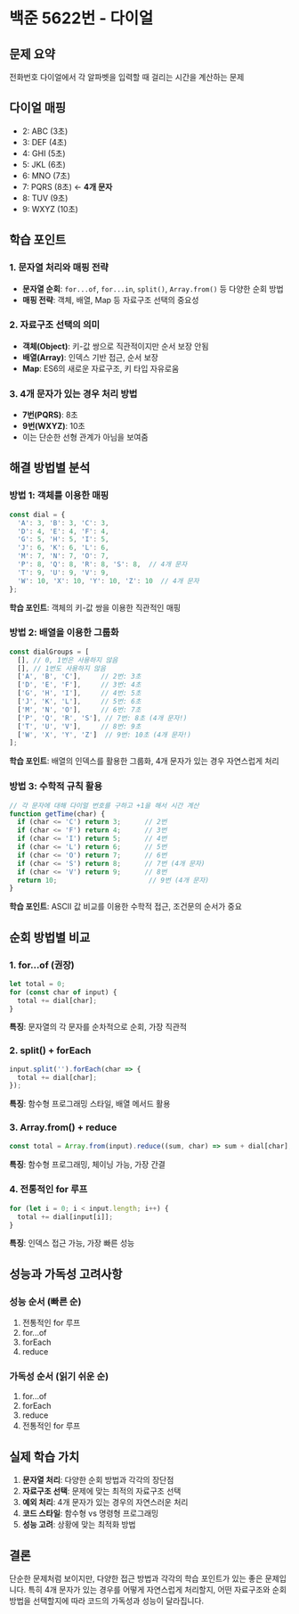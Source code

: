 # 백준 5622번 - 다이얼

## 문제 요약
전화번호 다이얼에서 각 알파벳을 입력할 때 걸리는 시간을 계산하는 문제

## 다이얼 매핑
- 2: ABC (3초)
- 3: DEF (4초) 
- 4: GHI (5초)
- 5: JKL (6초)
- 6: MNO (7초)
- 7: PQRS (8초) ← **4개 문자**
- 8: TUV (9초)
- 9: WXYZ (10초)

## 학습 포인트

### 1. 문자열 처리와 매핑 전략
- **문자열 순회**: `for...of`, `for...in`, `split()`, `Array.from()` 등 다양한 순회 방법
- **매핑 전략**: 객체, 배열, Map 등 자료구조 선택의 중요성

### 2. 자료구조 선택의 의미
- **객체(Object)**: 키-값 쌍으로 직관적이지만 순서 보장 안됨
- **배열(Array)**: 인덱스 기반 접근, 순서 보장
- **Map**: ES6의 새로운 자료구조, 키 타입 자유로움

### 3. 4개 문자가 있는 경우 처리 방법
- **7번(PQRS)**: 8초
- **9번(WXYZ)**: 10초
- 이는 단순한 선형 관계가 아님을 보여줌

## 해결 방법별 분석

### 방법 1: 객체를 이용한 매핑
```javascript
const dial = {
  'A': 3, 'B': 3, 'C': 3,
  'D': 4, 'E': 4, 'F': 4,
  'G': 5, 'H': 5, 'I': 5,
  'J': 6, 'K': 6, 'L': 6,
  'M': 7, 'N': 7, 'O': 7,
  'P': 8, 'Q': 8, 'R': 8, 'S': 8,  // 4개 문자
  'T': 9, 'U': 9, 'V': 9,
  'W': 10, 'X': 10, 'Y': 10, 'Z': 10  // 4개 문자
};
```
**학습 포인트**: 객체의 키-값 쌍을 이용한 직관적인 매핑

### 방법 2: 배열을 이용한 그룹화
```javascript
const dialGroups = [
  [], // 0, 1번은 사용하지 않음
  [], // 1번도 사용하지 않음
  ['A', 'B', 'C'],     // 2번: 3초
  ['D', 'E', 'F'],     // 3번: 4초
  ['G', 'H', 'I'],     // 4번: 5초
  ['J', 'K', 'L'],     // 5번: 6초
  ['M', 'N', 'O'],     // 6번: 7초
  ['P', 'Q', 'R', 'S'], // 7번: 8초 (4개 문자!)
  ['T', 'U', 'V'],     // 8번: 9초
  ['W', 'X', 'Y', 'Z']  // 9번: 10초 (4개 문자!)
];
```
**학습 포인트**: 배열의 인덱스를 활용한 그룹화, 4개 문자가 있는 경우 자연스럽게 처리

### 방법 3: 수학적 규칙 활용
```javascript
// 각 문자에 대해 다이얼 번호를 구하고 +1을 해서 시간 계산
function getTime(char) {
  if (char <= 'C') return 3;      // 2번
  if (char <= 'F') return 4;      // 3번
  if (char <= 'I') return 5;      // 4번
  if (char <= 'L') return 6;      // 5번
  if (char <= 'O') return 7;      // 6번
  if (char <= 'S') return 8;      // 7번 (4개 문자)
  if (char <= 'V') return 9;      // 8번
  return 10;                       // 9번 (4개 문자)
}
```
**학습 포인트**: ASCII 값 비교를 이용한 수학적 접근, 조건문의 순서가 중요

## 순회 방법별 비교

### 1. for...of (권장)
```javascript
let total = 0;
for (const char of input) {
  total += dial[char];
}
```
**특징**: 문자열의 각 문자를 순차적으로 순회, 가장 직관적

### 2. split() + forEach
```javascript
input.split('').forEach(char => {
  total += dial[char];
});
```
**특징**: 함수형 프로그래밍 스타일, 배열 메서드 활용

### 3. Array.from() + reduce
```javascript
const total = Array.from(input).reduce((sum, char) => sum + dial[char], 0);
```
**특징**: 함수형 프로그래밍, 체이닝 가능, 가장 간결

### 4. 전통적인 for 루프
```javascript
for (let i = 0; i < input.length; i++) {
  total += dial[input[i]];
}
```
**특징**: 인덱스 접근 가능, 가장 빠른 성능

## 성능과 가독성 고려사항

### 성능 순서 (빠른 순)
1. 전통적인 for 루프
2. for...of
3. forEach
4. reduce

### 가독성 순서 (읽기 쉬운 순)
1. for...of
2. forEach
3. reduce
4. 전통적인 for 루프

## 실제 학습 가치

1. **문자열 처리**: 다양한 순회 방법과 각각의 장단점
2. **자료구조 선택**: 문제에 맞는 최적의 자료구조 선택
3. **예외 처리**: 4개 문자가 있는 경우의 자연스러운 처리
4. **코드 스타일**: 함수형 vs 명령형 프로그래밍
5. **성능 고려**: 상황에 맞는 최적화 방법

## 결론
단순한 문제처럼 보이지만, 다양한 접근 방법과 각각의 학습 포인트가 있는 좋은 문제입니다. 특히 4개 문자가 있는 경우를 어떻게 자연스럽게 처리할지, 어떤 자료구조와 순회 방법을 선택할지에 따라 코드의 가독성과 성능이 달라집니다. 